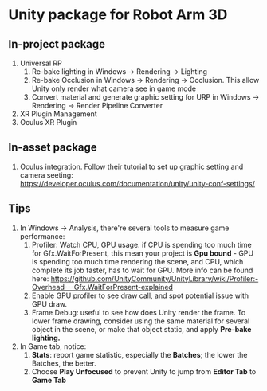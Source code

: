 # Unity package for Robot Arm 3D

## In-project package
1. Universal RP
    1. Re-bake lighting in Windows -> Rendering -> Lighting
    1. Re-bake Occlusion in Windows -> Rendering -> Occlusion. This allow Unity only render what camera see in game mode
    1. Convert material and generate graphic setting for URP in Windows -> Rendering -> Render Pipeline Converter
2. XR Plugin Management
1. Oculus XR Plugin

## In-asset package
1. Oculus integration. Follow their tutorial to set up graphic setting and camera seeting: https://developer.oculus.com/documentation/unity/unity-conf-settings/


## Tips
1. In Windows -> Analysis, there're several tools to measure game performance:
    1. Profiler: Watch CPU, GPU usage. if CPU is spending too much time for Gfx.WaitForPresent, this mean your project is **Gpu bound** - GPU is spending too much time rendering the scene, and CPU, which complete its job faster, has to wait for GPU. More info can be found here: https://github.com/UnityCommunity/UnityLibrary/wiki/Profiler:-Overhead---Gfx.WaitForPresent-explained
    1. Enable GPU profiler to see draw call, and spot potential issue with GPU draw.
    1. Frame Debug: useful to see how does Unity render the frame. To lower frame drawing, consider using the same material for several object in the scene, or make that object static, and apply **Pre-bake lighting.**
2. In Game tab, notice:
    1. **Stats**: report game statistic, especially the **Batches**; the lower the Batches, the better.
    1. Choose **Play Unfocused** to prevent Unity to jump from **Editor Tab** to **Game Tab**